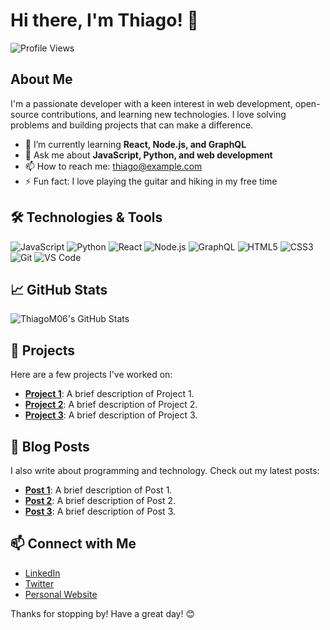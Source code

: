 # Hi there, I'm Thiago! 👋

![Profile Views](https://komarev.com/ghpvc/?username=ThiagoM06&color=blue)

## About Me

I'm a passionate developer with a keen interest in web development, open-source contributions, and learning new technologies. I love solving problems and building projects that can make a difference.

- 🌱 I’m currently learning **React, Node.js, and GraphQL**
- 💬 Ask me about **JavaScript, Python, and web development**
- 📫 How to reach me: [thiago@example.com](mailto:thiago@example.com)
- ⚡ Fun fact: I love playing the guitar and hiking in my free time

## 🛠️ Technologies & Tools

![JavaScript](https://img.shields.io/badge/-JavaScript-333333?style=flat&logo=javascript)
![Python](https://img.shields.io/badge/-Python-333333?style=flat&logo=python)
![React](https://img.shields.io/badge/-React-333333?style=flat&logo=react)
![Node.js](https://img.shields.io/badge/-Node.js-333333?style=flat&logo=node.js)
![GraphQL](https://img.shields.io/badge/-GraphQL-333333?style=flat&logo=graphql)
![HTML5](https://img.shields.io/badge/-HTML5-333333?style=flat&logo=html5)
![CSS3](https://img.shields.io/badge/-CSS3-333333?style=flat&logo=css3)
![Git](https://img.shields.io/badge/-Git-333333?style=flat&logo=git)
![VS Code](https://img.shields.io/badge/-VS%20Code-333333?style=flat&logo=visual-studio-code)

## 📈 GitHub Stats

![ThiagoM06's GitHub Stats](https://github-readme-stats.vercel.app/api?username=ThiagoM06&show_icons=true&theme=radical)

## 🚀 Projects

Here are a few projects I've worked on:

- [**Project 1**](https://github.com/ThiagoM06/project1): A brief description of Project 1.
- [**Project 2**](https://github.com/ThiagoM06/project2): A brief description of Project 2.
- [**Project 3**](https://github.com/ThiagoM06/project3): A brief description of Project 3.

## 📝 Blog Posts

I also write about programming and technology. Check out my latest posts:

- [**Post 1**](https://blog.example.com/post1): A brief description of Post 1.
- [**Post 2**](https://blog.example.com/post2): A brief description of Post 2.
- [**Post 3**](https://blog.example.com/post3): A brief description of Post 3.

## 📫 Connect with Me

- [LinkedIn](https://www.linkedin.com/in/thiagom06)
- [Twitter](https://twitter.com/thiagom06)
- [Personal Website](https://www.thiagom06.com)

Thanks for stopping by! Have a great day! 😊
